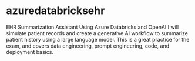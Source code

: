 # azuredatabricksehr
EHR Summarization Assistant Using Azure Databricks and OpenAI I will simulate patient records and create a generative AI workflow to summarize patient history using a large language model. This is a great practice for the exam, and covers data engineering, prompt engineering, code, and deployment basics.
